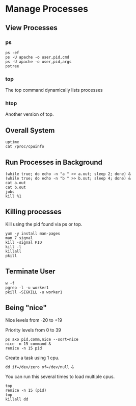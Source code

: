 # Manage Processes

## View Processes 

### ps 
```
ps -ef 
ps -U apache -o user,pid,cmd
ps -U apache -o user,pid,args
pstree
```

### top

The top command dynamically lists processes

### htop 

Another version of top.

## Overall System

```
uptime
cat /proc/cpuinfo
```

## Run Processes in Background

```
(while true; do echo -n "a " >> a.out; sleep 2; done) &
(while true; do echo -n "b " >> b.out; sleep 4; done) &
cat a.out
cat b.out
jobs
kill %1
```

## Killing processes

Kill using the pid found via ps or top.

```
yum -y install man-pages
man 7 signal
kill -signal PID
kill -l
killall
pkill 
```


## Terminate User 

```
w -f
pgrep -l -u worker1
pkill -SIGKILL -u worker1
```

## Being "nice"

Nice levels from -20 to +19

Priority levels from 0 to 39

```
ps axo pid,comm,nice --sort=nice
nice -n 15 command &
renice -n 15 pid
```


Create a task using 1 cpu.

```
dd if=/dev/zero of=/dev/null &
```

You can run this several times to load multiple cpus.

```
top
renice -n 15 (pid)
top
killall dd
```
